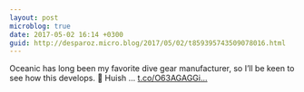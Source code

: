 ```yaml
---
layout: post
microblog: true
date: 2017-05-02 16:14 +0300
guid: http://desparoz.micro.blog/2017/05/02/t859395743509078016.html
---
```

Oceanic has long been my favorite dive gear manufacturer, so I’ll be keen to see how this develops. 🔗 Huish ... [t.co/O63AGAGGi...](https://t.co/O63AGAGGiD)
